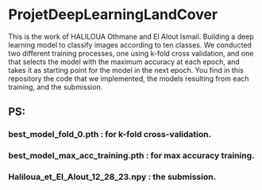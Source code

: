 # ProjetDeepLearningLandCover
This is the work of HALILOUA Othmane and El Alout Ismail.
Building a deep learning model to classify images according to ten classes.
We conducted two different training processes, one using k-fold cross validation, and one that selects the model with the maximum accuracy at each epoch, and takes it as starting point for the model in the next epoch.
You find in this repository the code that we implemented, the models resulting from each training, and the submission.
## PS:
 
### best_model_fold_0.pth : for k-fold cross-validation.
### best_model_max_acc_training.pth : for max accuracy training.
### Haliloua_et_El_Alout_12_28_23.npy : the submission.
